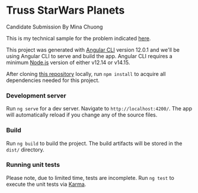 # Truss StarWars Planets

Candidate Submission By Mina Chuong

This is my technical sample for the problem indicated [here](https://github.com/trussworks/truss-interview/blob/main/BROWSER_README.md).

This project was generated with [Angular CLI](https://github.com/angular/angular-cli) version 12.0.1 and we'll be using Angular CLI to serve and build the app. Angular CLI requires a minimum [Node.js](https://nodejs.org/) version of either v12.14 or v14.15.

After cloning [this repository](https://github.com/minachuong/truss-sw-planets) locally, run `npm install` to acquire all dependencies needed for this project.

### Development server

Run `ng serve` for a dev server. Navigate to `http://localhost:4200/`. The app will automatically reload if you change any of the source files.

### Build

Run `ng build` to build the project. The build artifacts will be stored in the `dist/` directory.

### Running unit tests
Please note, due to limited time, tests are incomplete.
Run `ng test` to execute the unit tests via [Karma](https://karma-runner.github.io).


